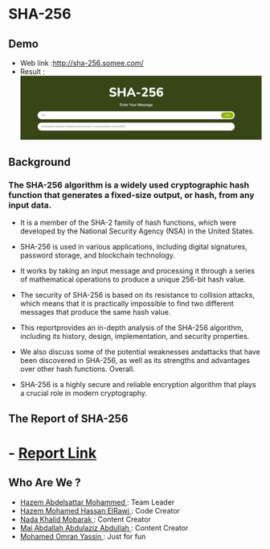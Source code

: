 # SHA-256

## Demo 

* Web link :http://sha-256.somee.com/
* Result :
![Results](https://github.com/Hazem-404/SHA-256/blob/master/test.jpg)


## Background 

### The SHA-256 algorithm is a widely used cryptographic hash function that generates a fixed-size output, or hash, from any input data. 

* It is a member of the SHA-2 family of hash functions, which were developed by the National Security Agency (NSA) in the United States. 

* SHA-256 is used in various applications, including digital signatures, password storage, and blockchain technology. 

* It works by taking an input message and processing it through a series of mathematical operations to produce a unique 256-bit hash value. 

* The security of SHA-256 is based on its resistance to collision attacks, which means that it is practically impossible to find two different messages that produce the same hash value.

* This reportprovides an in-depth analysis of the SHA-256 algorithm, including its history, design, implementation, and security properties.

* We also discuss some of the potential weaknesses andattacks that have been discovered in SHA-256, as well as its strengths and advantages over other hash functions. Overall.
  
* SHA-256 is a highly secure and reliable encryption algorithm that plays a crucial role in modern cryptography.

## The Report of SHA-256
# - [Report Link](https://github.com/Hazem-404/SHA-256/blob/master/SHA-256%20Report.pdf)
## Who Are We ?

- [Hazem Abdelsattar Mohammed ](https://github.com/Hazem-404) : Team Leader
- [ Hazem Mohamed Hassan ElRawi ](https://github.com/HazemRawi) : Code Creator
- [Nada Khalid Mobarak ](https://github.com/nadaKhalid13) : Content Creator
- [Mai Abdallah Abdulaziz Abdullah ](https://github.com/maiabdallah7) : Content Creator
- [Mohamed Omran Yassin ](https://github.com/MohamedOmran890) : Just for fun




